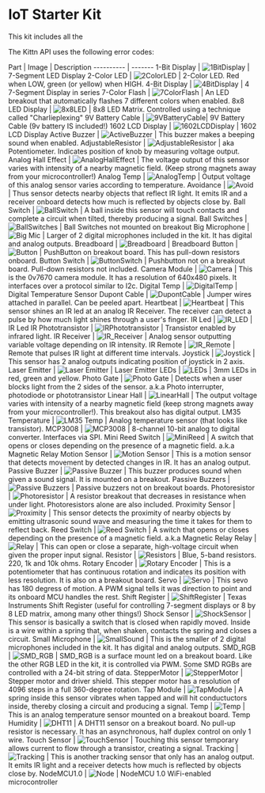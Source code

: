 # IoT Starter Kit

<aside class="notice">
  This kit includes all the 

</aside>

The Kittn API uses the following error codes:


Part | Image | Description
---------- | -------
1-Bit Display 	   | ![1BitDisplay](images/parts/1-BitDisplay.png)	   | 7-Segment LED Display
2-Color LED 	   | ![2ColorLED](images/parts/2ColorLED.png) 	   	   | 2-Color LED. Red when LOW, green (or yellow) when HIGH.
4-Bit Display 	   | ![4BitDisplay](images/parts/4-BitDisplay.png)     | 4 7-Segment Display in series
7-Color Flash 	   | ![7ColorFlash](images/parts/7ColorFlash.png) 	   | An LED breakout that automatically flashes 7 different colors when enabled.
8x8 LED Display    | ![8x8LED](images/parts/8-8Display.png)			   | 8x8 LED Matrix. Controlled using a technique called "Charlieplexing"
9V Battery Cable   | ![9VBatteryCable](images/parts/9VBatteryCable.png)| 9V Battery Cable (9v battery IS included!)
1602 LCD Display   | ![1602LCDDisplay](images/parts/1602LCD.png)	   | 1602 LCD Display
Active Buzzer 	   | ![ActiveBuzzer](images/parts/ActiveBuzzer.png)	   | This buzzer makes a beeping sound when enabled.
AdjustableResistor | ![AdjustableResistor](images/parts/AdjustableResistor.png) | aka Potentiometer. Indicates position of knob by measuring voltage output.
Analog Hall Effect | ![AnalogHallEffect](images/parts/AnalogHall.png)  | The voltage output of this sensor varies with intensity of a nearby magnetic field. (Keep strong magnets away from your microcontroller!)
Analog Temp 	   | ![AnalogTemp](images/parts/AnalogTemp.png) 	   | Output voltage of this analog sensor varies according to temperature.
Avoidance		   | ![Avoid](images/parts/Avoid.png) 				   | Thus sensor detects nearby objects that reflect IR light. It emits IR and a receiver onboard detects how much is reflected by objects close by.
Ball Switch 	   | ![BallSwitch](images/parts/BallSwitch.png)		   | A ball inside this sensor will touch contacts and complete a circuit when tilted, thereby producing a signal.
Ball Switches 	   | ![BallSwitches](images/parts/BallSwitches.png)    | Ball Switches not mounted on breakout
Big Microphone 	   | ![Big Mic](images/parts/BigSound.png) 		   	   | Larger of 2 digital microphones included in the kit. It has digital and analog outputs.
Breadboard 		   | ![Breadboard](images/parts/Breadboard.png)		   | Breadboard
Button 			   | ![Button](images/parts/Button.png)				   | PushButton on breakout board. This has pull-down resistors onboard.
Button Switch 	   | ![ButtonSwitch](images/parts/ButtonSwitch.png)    | Pushbutton not on a breakout board. Pull-down resistors not included.
Camera Module 	   | ![Camera](images/parts/0v7670.png)				   | This is the 0v7670 camera module. It has a resolution of 640x480 pixels. It interfaces over a protocol similar to I2c.
Digital Temp 	   | ![DigitalTemp](images/parts/DigitalTemp.png)	   | Digital Temperature Sensor
Dupont Cable 	   | ![DupontCable](images/parts/DupontCable.png)	   | Jumper wires attached in parallel. Can be peeled apart.
Heartbeat 		   | ![Heartbeat](images/parts/Heartbeat.png) 		   | This sensor shines an IR led at an analog IR Receiver. The receiver can detect a pulse by how much light shines through a user's finger.
IR Led 			   | ![IR_LED](images/parts/IRLED.png) 				   | IR Led
IR Phototransistor | ![IRPhototransistor](images/parts/IRPhotoTransistor.png) | Transistor enabled by infrared light.
IR Receiver 	   | ![IR_Receiver](images/parts/IRReceiver.png)	   | Analog sensor outputting variable voltage depending on IR intensity.
IR Remote 		   | ![IR_Remote](images/parts/IRRemote.png) 		   | Remote that pulses IR light at different time intervals.
Joystick		   | ![Joystick](images/parts/Joystick.png) 		   | This sensor has 2 analog outputs indicating position of joystick in 2 axis.
Laser Emitter 	   | ![Laser Emitter](images/parts/LaserEmit.png) 	   | Laser Emitter
LEDs 			   | ![LEDs](images/parts/LEDs.png)					   | 3mm LEDs in red, green and yellow.
Photo Gate		   | ![Photo Gate](images/parts/LightBlocking.png)     | Detects when a user blocks light from the 2 sides of the sensor. a.k.a Photo interrupter, photodiode or phototransistor
Linear Hall 	   | ![LinearHall](images/parts/LinearHall.png) 	   | The output voltage varies with intensity of a nearby magnetic field (keep strong magnets away from your microcontroller!). This breakout also has digital output.
LM35 Temperature   | ![LM35 Temp](images/parts/LM35TempSensor.png) 	   | Analog temperature sensor (that looks like transistor).
MCP3008			   | ![MCP3008](images/parts/MCP3008.png)			   | 8-channel 10-bit analog to digital converter. Interfaces via SPI.
Mini Reed Switch   | ![MiniReed](images/parts/MiniReed.png)			   | A switch that opens or closes depending on the presence of a magnetic field. a.k.a Magnetic Relay
Motion Sensor 	   | ![Motion Sensor](images/parts/PIR.png) 		   | This is a motion sensor that detects movement by detected changes in IR. It has an analog output.
Passive Buzzer 	   | ![Passive Buzzer](images/parts/PassiveBuzzer.png) | This buzzer produces sound when given a sound signal. It is mounted on a breakout.
Passive Buzzers    | ![Passive Buzzers](images/parts/PassiveBuzzer_NoBreakout.png) | Passive buzzers not on breakout boards.
Photoresistor	   | ![Photoresistor](images/parts/Photoresistor.png)  | A resistor breakout that decreases in resistance when under light. Photoresistors alone are also included.
Proximity Sensor   | ![Proximity](images/parts/proximity.png)		   | This sensor detects the proximity of nearby objects by emitting ultrasonic sound wave and measuring the time it takes for them to reflect back.
Reed Switch  	   | ![Reed Switch](images/parts/ReedSwitch.png) 	   | A switch that opens or closes depending on the presence of a magnetic field. a.k.a Magnetic Relay
Relay 			   | ![Relay](images/parts/Relay.png) 				   | This can open or close a separate, high-voltage circuit when given the proper input signal.
Resistor  		   | ![Resistors](images/parts/Resistors.png)		   | Blue, 5-band resistors. 220, 1k and 10k ohms.
Rotary Encoder 	   | ![Rotary Encoder](images/parts/RotaryEncoder.png) | This is a potentiometer that has continuous rotation and indicates its position with less resolution. It is also on a breakout board.
Servo 		       | ![Servo](images/parts/Servo.png)				   | This sevo has 180 degress of motion. A PWM signal tells it was direction to point and its onboard MCU handles the rest.
Shift Register 	   | ![ShiftRegister](images/parts/ShiftRegister.png)  | Texas Instruments Shift Register (useful for controlling 7-segment displays or 8 by 8 LED matrix, among many other things!)
Shock Sensor 	   | ![ShockSensor](images/parts/ShockSensor.png) 	   | This sensor is basically a switch that is closed when rapidly moved. Inside is a wire within a spring that, when shaken, contacts the spring and closes a circuit.
Small Microphone   | ![SmallSound](images/parts/SmallSound.png) 	   | This is the smaller of 2 digital microphones included in the kit. It has digital and analog outputs.
SMD_RGB 		   | ![SMD_RGB](images/parts/SMD_RGB.png) 			   | SMD_RGB is a surface mount led on a breakout board. Like the other RGB LED in the kit, it is controlled via PWM. Some SMD RGBs are controlled with a 24-bit string of data.
StepperMotor	   | ![StepperMotor](images/parts/StepperMotor.png)	   | Stepper motor and driver shield. This stepper motor has a resolution of 4096 steps in a full 360-degree rotation.
Tap Module 		   | ![TapModule](images/parts/TapModule.png) 		   | A spring inside this sensor vibrates when tapped and will hit conductuctors inside, thereby closing a circuit and producing a signal.
Temp 			   | ![Temp](images/parts/Temp.png) 				   | This is an analog temperature sensor mounted on a breakout board.
Temp Humidity 	   | ![DHT11](images/parts/TempAndHumidity.png) 	   | A DHT11 sensor on a breakout board. No pull-up resistor is necessary. It has an asynchronous, half duplex control on only 1 wire.
Touch Sensor 	   | ![TouchSensor](images/parts/TouchSensor.png) 	   | Touching this sensor temporary allows current to flow through a transistor, creating a signal.
Tracking 		   | ![Tracking](images/parts/Tracking.png) 		   | This is another tracking sensor that only has an analog output. It emits IR light and a receiver detects how much is reflected by objects close by.
NodeMCU1.0		   | ![Node](images/parts/NodeMCU1.0.png)			   | NodeMCU 1.0 WiFi-enabled microcontroller
